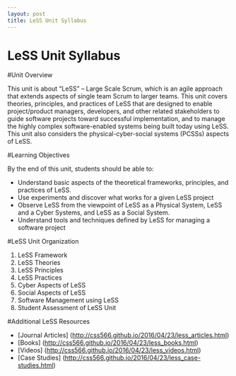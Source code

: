 ```yaml
---
layout: post
title: LeSS Unit Syllabus
---
```


LeSS Unit Syllabus
=================

#Unit Overview

This unit is about “LeSS” – Large Scale Scrum, which is an agile approach that extends aspects of single team Scrum to larger teams.  This unit covers theories, principles, and practices of LeSS that are designed to enable project/product managers, developers, and other related stakeholders to guide software projects toward successful implementation, and to manage the highly complex software-enabled systems being built today using LeSS. This unit also considers the physical-cyber-social systems (PCSSs) aspects of LeSS.

#Learning Objectives

By the end of this unit, students should be able to:

 - Understand basic aspects of the theoretical frameworks, principles, and practices of LeSS.
 - Use experiments and discover what works for a given LeSS project
 - Observe LeSS from the viewpoint of LeSS as a Physical System, LeSS and a Cyber Systems, and LeSS as a Social System. 
 - Understand tools and techniques defined by LeSS for managing a software project

#LeSS Unit Organization

 1. LeSS Framework
 2. LeSS Theories
 3. LeSS Principles
 4. LeSS Practices
 5. Cyber Aspects of LeSS 
 6. Social Aspects of LeSS
 7. Software Management using LeSS
 8. Student Assessment of LeSS Unit

#Additional LeSS Resources

- [Journal Articles] (http://css566.github.io/2016/04/23/less_articles.html) 
- [Books] (http://css566.github.io/2016/04/23/less_books.html)
- [Videos] (http://css566.github.io/2016/04/23/less_videos.html)
- [Case Studies] (http://css566.github.io/2016/04/23/less_case-studies.html)
